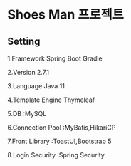 # Shoes Man 프로젝트

## Setting

1.Framework
Spring Boot  Gradle

2.Version
2.7.1

3.Language
Java 11

4.Template Engine
Thymeleaf

5.DB
:MySQL

6.Connection Pool
:MyBatis,HikariCP

7.Front Library
:ToastUI,Bootstrap 5

8.Login Security
:Spring Security
